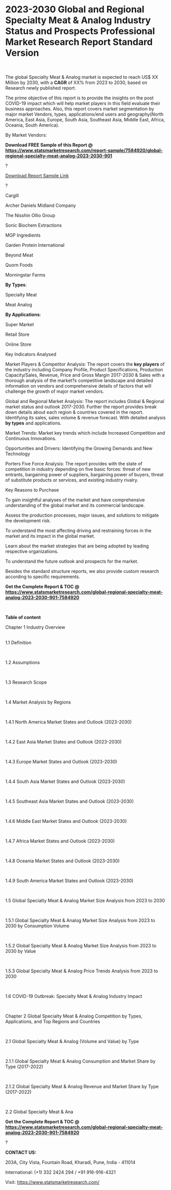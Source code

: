 <h1>2023-2030 Global and Regional Specialty Meat & Analog Industry Status and Prospects Professional Market Research Report Standard Version</h1><br/><p>The global Specialty Meat & Analog market is expected to reach US$ XX Million by 2030, with a <strong>CAGR</strong> of XX% from 2023 to 2030, based on Research newly published report.</p>
 
 
 
 <p>The prime objective of this report is to provide the insights on the post COVID-19 impact which will help market players in this field evaluate their business approaches. Also, this report covers market segmentation by major market Vendors, types, applications/end users and geography(North America, East Asia, Europe, South Asia, Southeast Asia, Middle East, Africa, Oceania, South America).</p>
 
 
 
 <p>By Market Vendors:</p>
 
 
 
 <div><b>Download FREE Sample of this Report @ <a href="https://www.statsmarketresearch.com/download-free-sample/7584920/global-regional-specialty-meat-analog-2023-2030-901">https://www.statsmarketresearch.com/report-sample/7584920/global-regional-specialty-meat-analog-2023-2030-901</a></b></div>
 
 
 
 <p>? </p>
 
 
 
 <p><a href="https://www.statsmarketresearch.com/download-free-sample/7584920/global-regional-specialty-meat-analog-2023-2030-901">Download Report Sample Link</a></p>
 
 
 
 <p>? </p>
 
 
 
 <p>Cargill</p>
 
 
 
 <p>Archer Daniels Midland Company</p>
 
 
 
 <p>The Nisshin Ollio Group</p>
 
 
 
 <p>Sonic Biochem Extractions</p>
 
 
 
 <p>MGP Ingredients</p>
 
 
 
 <p>Garden Protein International</p>
 
 
 
 <p>Beyond Meat</p>
 
 
 
 <p>Quorn Foods</p>
 
 
 
 <p>Morningstar Farms</p>
 
 
 
 <p><strong>By Types</strong>:</p>
 
 
 
 <p>Specialty Meat</p>
 
 
 
 <p>Meat Analog</p>
 
 
 
 <p><strong><strong>By Applications</strong></strong>:</p>
 
 
 
 <p>Super Market</p>
 
 
 
 <p>Retail Store</p>
 
 
 
 <p>Online Store</p>
 
 
 
 <p>Key Indicators Analysed</p>
 
 
 
 <p>Market Players & Competitor Analysis: The report covers the <strong>key players</strong> of the industry including Company Profile, Product Specifications, Production Capacity/Sales, Revenue, Price and Gross Margin 2017-2030 & Sales with a thorough analysis of the market?s competitive landscape and detailed information on vendors and comprehensive details of factors that will challenge the growth of major market vendors.</p>
 
 
 
 <p>Global and Regional Market Analysis: The report includes Global & Regional market status and outlook 2017-2030. Further the report provides break down details about each region & countries covered in the report. Identifying its sales, sales volume & revenue forecast. With detailed analysis <strong>by types</strong> and applications.</p>
 
 
 
 <p>Market Trends: Market key trends which include Increased Competition and Continuous Innovations.</p>
 
 
 
 <p>Opportunities and Drivers: Identifying the Growing Demands and New Technology</p>
 
 
 
 <p>Porters Five Force Analysis: The report provides with the state of competition in industry depending on five basic forces: threat of new entrants, bargaining power of suppliers, bargaining power of buyers, threat of substitute products or services, and existing industry rivalry.</p>
 
 
 
 <p>Key Reasons to Purchase</p>
 
 
 
 <p>To gain insightful analyses of the market and have comprehensive understanding of the global market and its commercial landscape.</p>
 
 
 
 <p>Assess the production processes, major issues, and solutions to mitigate the development risk.</p>
 
 
 
 <p>To understand the most affecting driving and restraining forces in the market and its impact in the global market.</p>
 
 
 
 <p>Learn about the market strategies that are being adopted by leading respective organizations.</p>
 
 
 
 <p>To understand the future outlook and prospects for the market.</p>
 
 
 
 <p>Besides the standard structure reports, we also provide custom research according to specific requirements.</p>
 
 
 
 <div><b>Get the Complete Report & TOC @ <a href="https://www.statsmarketresearch.com/global-regional-specialty-meat-analog-2023-2030-901-7584920">https://www.statsmarketresearch.com/global-regional-specialty-meat-analog-2023-2030-901-7584920</a></b></div>
 
 
 
 <p><br />
 
 <b>Table of content</b></p>
 
 
 
 <p>Chapter 1 Industry Overview<br />
 
 <br />
 
 1.1 Definition<br />
 
 <br />
 
 1.2 Assumptions<br />
 
 <br />
 
 1.3 Research Scope<br />
 
 <br />
 
 1.4 Market Analysis by Regions<br />
 
 <br />
 
 1.4.1 North America Market States and Outlook (2023-2030)<br />
 
 <br />
 
 1.4.2 East Asia Market States and Outlook (2023-2030)<br />
 
 <br />
 
 1.4.3 Europe Market States and Outlook (2023-2030)<br />
 
 <br />
 
 1.4.4 South Asia Market States and Outlook (2023-2030)<br />
 
 <br />
 
 1.4.5 Southeast Asia Market States and Outlook (2023-2030)<br />
 
 <br />
 
 1.4.6 Middle East Market States and Outlook (2023-2030)<br />
 
 <br />
 
 1.4.7 Africa Market States and Outlook (2023-2030)<br />
 
 <br />
 
 1.4.8 Oceania Market States and Outlook (2023-2030)<br />
 
 <br />
 
 1.4.9 South America Market States and Outlook (2023-2030)<br />
 
 <br />
 
 1.5 Global Specialty Meat & Analog Market Size Analysis from 2023 to 2030<br />
 
 <br />
 
 1.5.1 Global Specialty Meat & Analog Market Size Analysis from 2023 to 2030 by Consumption Volume<br />
 
 <br />
 
 1.5.2 Global Specialty Meat & Analog Market Size Analysis from 2023 to 2030 by Value<br />
 
 <br />
 
 1.5.3 Global Specialty Meat & Analog Price Trends Analysis from 2023 to 2030<br />
 
 <br />
 
 1.6 COVID-19 Outbreak: Specialty Meat & Analog Industry Impact<br />
 
 <br />
 
 Chapter 2 Global Specialty Meat & Analog Competition by Types, Applications, and Top Regions and Countries<br />
 
 <br />
 
 2.1 Global Specialty Meat & Analog (Volume and Value) by Type<br />
 
 <br />
 
 2.1.1 Global Specialty Meat & Analog Consumption and Market Share by Type (2017-2022)<br />
 
 <br />
 
 2.1.2 Global Specialty Meat & Analog Revenue and Market Share by Type (2017-2022)<br />
 
 <br />
 
 2.2 Global Specialty Meat & Ana</p>
 
 
 
 <div><b>Get the Complete Report & TOC @ <a href="https://www.statsmarketresearch.com/global-regional-specialty-meat-analog-2023-2030-901-7584920">https://www.statsmarketresearch.com/global-regional-specialty-meat-analog-2023-2030-901-7584920</a></b></div>
 
 
 
 <p>? </p>
 
 
 
 <p><b>CONTACT US:</b><br />
 
 203A, City Vista, Fountain Road, Kharadi, Pune, India - 411014<br />
 
 International: (+1) 332 2424 294 / +91 916-916-4321<br />
 
 Visit: <a href="https://www.statsmarketresearch.com/">https://www.statsmarketresearch.com/</a></p>